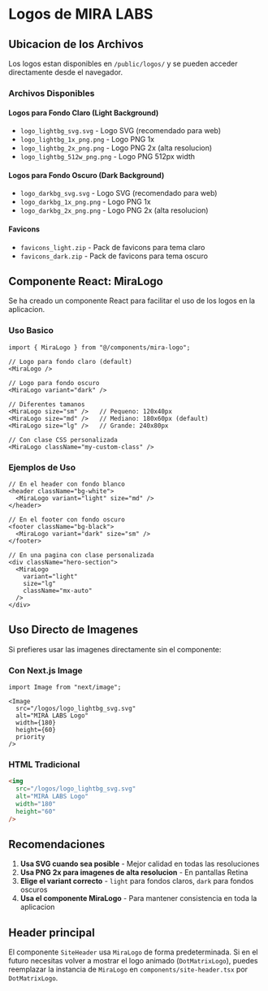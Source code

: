 # Logos de MIRA LABS

## Ubicacion de los Archivos

Los logos estan disponibles en `/public/logos/` y se pueden acceder directamente desde el navegador.

### Archivos Disponibles

#### Logos para Fondo Claro (Light Background)
- `logo_lightbg_svg.svg` - Logo SVG (recomendado para web)
- `logo_lightbg_1x_png.png` - Logo PNG 1x
- `logo_lightbg_2x_png.png` - Logo PNG 2x (alta resolucion)
- `logo_lightbg_512w_png.png` - Logo PNG 512px width

#### Logos para Fondo Oscuro (Dark Background)
- `logo_darkbg_svg.svg` - Logo SVG (recomendado para web)
- `logo_darkbg_1x_png.png` - Logo PNG 1x
- `logo_darkbg_2x_png.png` - Logo PNG 2x (alta resolucion)

#### Favicons
- `favicons_light.zip` - Pack de favicons para tema claro
- `favicons_dark.zip` - Pack de favicons para tema oscuro

## Componente React: MiraLogo

Se ha creado un componente React para facilitar el uso de los logos en la aplicacion.

### Uso Basico

```tsx
import { MiraLogo } from "@/components/mira-logo";

// Logo para fondo claro (default)
<MiraLogo />

// Logo para fondo oscuro
<MiraLogo variant="dark" />

// Diferentes tamanos
<MiraLogo size="sm" />   // Pequeno: 120x40px
<MiraLogo size="md" />   // Mediano: 180x60px (default)
<MiraLogo size="lg" />   // Grande: 240x80px

// Con clase CSS personalizada
<MiraLogo className="my-custom-class" />
```

### Ejemplos de Uso

```tsx
// En el header con fondo blanco
<header className="bg-white">
  <MiraLogo variant="light" size="md" />
</header>

// En el footer con fondo oscuro
<footer className="bg-black">
  <MiraLogo variant="dark" size="sm" />
</footer>

// En una pagina con clase personalizada
<div className="hero-section">
  <MiraLogo
    variant="light"
    size="lg"
    className="mx-auto"
  />
</div>
```

## Uso Directo de Imagenes

Si prefieres usar las imagenes directamente sin el componente:

### Con Next.js Image

```tsx
import Image from "next/image";

<Image
  src="/logos/logo_lightbg_svg.svg"
  alt="MIRA LABS Logo"
  width={180}
  height={60}
  priority
/>
```

### HTML Tradicional

```html
<img
  src="/logos/logo_lightbg_svg.svg"
  alt="MIRA LABS Logo"
  width="180"
  height="60"
/>
```

## Recomendaciones

1. **Usa SVG cuando sea posible** - Mejor calidad en todas las resoluciones
2. **Usa PNG 2x para imagenes de alta resolucion** - En pantallas Retina
3. **Elige el variant correcto** - `light` para fondos claros, `dark` para fondos oscuros
4. **Usa el componente MiraLogo** - Para mantener consistencia en toda la aplicacion

## Header principal

El componente `SiteHeader` usa `MiraLogo` de forma predeterminada. Si en el futuro necesitas volver a mostrar el logo animado (`DotMatrixLogo`), puedes reemplazar la instancia de `MiraLogo` en `components/site-header.tsx` por `DotMatrixLogo`.
